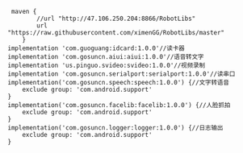      maven {
            //url "http://47.106.250.204:8866/RobotLibs"
            url "https://raw.githubusercontent.com/ximenGG/RobotLibs/master"
        }   
    implementation 'com.guoguang:idcard:1.0.0'//读卡器
    implementation 'com.gosuncn.aiui:aiui:1.0.0'//语音转文字
    implementation 'us.pinguo.svideo:svideo:1.0.0'//视频录制
    implementation 'com.gosuncn.serialport:serialport:1.0.0'//读串口
    implementation('com.gosuncn.speech:speech:1.0.0') {//文字转语音
        exclude group: 'com.android.support'
    }
    implementation('com.gosuncn.facelib:facelib:1.0.0') {//人脸抓拍
        exclude group: 'com.android.support'
    }
    implementation('com.gosuncn.logger:logger:1.0.0') {//日志输出
        exclude group: 'com.android.support'
    }
